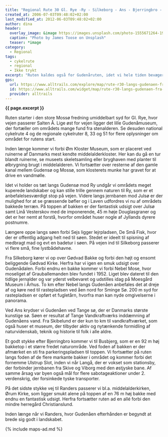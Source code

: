 ```yaml
---
title: "Regional Rute 30 Gl. Rye -Ry - Silkeborg - Ans - Bjerringbro - Langå - Randers"
created_at: 2006-07-03T09:48:02+02:00
last_modified_at: 2012-06-03T09:48:02+02:00
author: dina
header:
  overlay_image: &image https://images.unsplash.com/photo-1555671264-19bbb3d58321?ixlib=rb-1.2.1&ixid=eyJhcHBfaWQiOjEyMDd9&auto=format&fit=crop&w=1650&q=80
  caption: "Photo by James Toose on Unsplash"
  teaser: *image
category:
  - Regional
tags:
  - cykelrute
  - regional
  - Ikke trykt
excerpt: "Ruten kaldes også for Gudenåruten, idet vi hele tiden bevæger os langs eller nær Danmarks største å. Da åen historisk har tiltrukket megen menneskelig aktivitet, findes derfor et stort antal arkæologiske og historiske seværdigheder foruden den smukke natur langs åen."
gps:
  url: https://www.alltrails.com/explore/map/rute-r30-langs-gudenaen-fra-randers-til-gl-rye-1-71969a8
  id: https://www.alltrails.com/widget/map/rute-r30-langs-gudenaen-fra-randers-til-gl-rye-1-71969a8
  provider: alltrails
---
```


**{{ page.excerpt }}**

Ruten starter i den store Mossø fredning umiddelbart syd for Gl. Rye, hvor vejen passerer Salten Å. Lige øst for vejen ligger det lille Gudenåmuseum, der fortæller om områdets mange fund fra stenalderen. Se desuden national cykelrute 4 og de regionale cykelruter 8, 33 og 51 for flere oplysninger om området for rutens start.
 
Inden længe kommer vi forbi Øm Kloster Museum, som er placeret ved ruinerne af Danmarks mest kendte middelalderkloster. Her kan du gå en tur blandt ruinerne, se museets skeletsamling eller bryghaven med planter til ølbrygning brugt i middelalderen. Vi fortsætter over resterne af den gamle kanal mellem Gudensø og Mossø, som klosterets munke har gravet for at drive en vandmølle.
 
Idet vi holder os tæt langs Gudensø mod Ry undgår vi områdets meget kuperede landskaber og kan stille trille gennem naturen til Ry, som er et anbefalelsesværdigt stop på vejen. Videre langs jernbanen mod Julsø er der mulighed for at se græssende bøfler og i Laven udfordres vi nu af områdets bakkede terræn. På toppen af bakken er der fantastisk udsigt over Julsø samt Linå Vesterskov med de imponerende, 45 m høje Douglasgraner og det er her nemt at forstå, hvorfor området huser nogle af Jyllands dyrere postnumre.

Længere oppe langs søen forbi Sejs ligger lejrpladsen, De Små Fisk, hvor der er offentlig adgang helt ned til søen. Stedet er ideelt til spisning af medbragt mad og evt en badetur i søen. På vejen ind til Silkeborg passerer vi flere små, fine lystbådehavne.
 
Fra Silkeborg kører vi op over Gødvad Bakke og forbi den højt og ensomt beliggende Gødvad Kirke. Herfra har vi igen en smuk udsigt over Gudenådalen. Forbi endnu en bakke kommer vi forbi Nebel Mose, hvor moseliget af Grauballemanden blev fundet i 1952. Liget blev dateret til den tidlige jernalder og var yderst velbevaret og udstilles idag på Moesgård Museum i Århus. To km efter Nebel langs Gudenåen anbefales det at dreje af og køre ned til rastepladsen ved åen nord for Sminge Sø. 200 m syd for rastepladsen er opført et fugletårn, hvorfra man kan nyde omgivelserne i panorama.
 
Ved Ans krydser vi Gudenåen ved Tange sø, der er Danmarks største kunstige sø. Søen er resultat af Tange Vandkraftværks inddæmning af Gudenåens vand. Fra Skibelund er der kun to km til vandkraftværket, som også huser et museum, der tilbyder aktiv og nytænkende formidling af naturvidenskab, teknik og historie til folk i alle aldre.
 
Et godt stykke efter Bjerringbro kommer vi til Busbjerg, som er en 92 m høj bakketop i et større fredet naturområde. Ved foden af bakken er der afmærket en sti fra parkeringspladsen til toppen. Vi fortsætter på ruten langs foden af de flere markante bakker i området og kommer forbi det fornemme Ulstrup Slot, inden vi når Langå, der er vokset som stationsby, der forbinder jernbanen fra Skive og Viborg med den østjyske bane. Af samme årsag var byen også mål for flere sabotageaktioner under 2. verdenskrig, der forsinkede tyske transporter.
 
På det sidste stykke vej til Randers passerer vi bl.a. middelalderkirken, Ørum Kirke, som ligger smukt alene på toppen af en 76 m høj bakke med endnu en fantastisk udsigt. Herfra fortsætter ruten ad en allé forbi den mindre herregård Christianslund.
 
Inden længe når vi Randers, hvor Gudenåen efterhånden er begyndt at brede sig godt i landskabet.

{% include maps-ad.md %}
